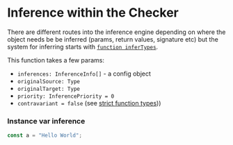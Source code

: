 # Inference within the Checker

There are different routes into the inference engine depending on where the object needs be be inferred (params,
return values, signature etc) but the system for inferring starts with [`function inferTypes`][0].

This function takes a few params:

- `inferences: InferenceInfo[]` - a config object
- `originalSource: Type`
- `originalTarget: Type`
- `priority: InferencePriority = 0`
- `contravariant = false` (see [strict function types][1]))

### Instance var inference

```ts
const a = "Hello World";
```

  <!-- prettier-ignore-start -->

[0]: <src/compiler/checker.ts - function inferTypes(>
[1]: https://www.typescriptlang.org/docs/handbook/release-notes/typescript-2-6.html#strict-function-types

  <!-- prettier-ignore-end -->
